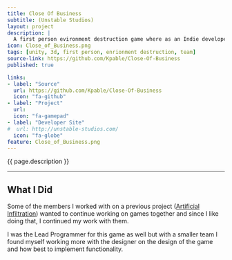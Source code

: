 ```yaml
---
title: Close Of Business
subtitle: (Unstable Studios)
layout: project
description: |
  A first person evironment destruction game where as an Indie developer, you sneak into your competing game studio and break all the things.
icon: Close_of_Business.png
tags: [unity, 3d, first person, enrionment destruction, team]
source-link: https://github.com/Kpable/Close-Of-Business
published: true

links:
- label: "Source"
  url: https://github.com/Kpable/Close-Of-Business
  icon: "fa-github"
- label: "Project"
  url: 
  icon: "fa-gamepad"
- label: "Developer Site"
#  url: http://unstable-studios.com/
  icon: "fa-globe"
feature: Close_of_Business.png
---
```


<!-- Description -->
{{ page.description }}

---

## What I Did 

Some of the members I worked with on a previous project ([Artificial Infiltration]) wanted to continue working on games together and since I like doing that, I continued my work with them.

I was the Lead Programmer for this game as well but with a smaller team I found myself working more with the designer on the design of the game and how best to implement functionality.

[Artificial Infiltration]: {{site.url}}/works/artificial-infiltration